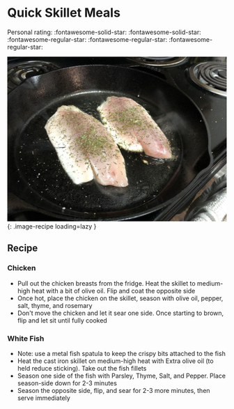 # Quick Skillet Meals

<!-- {cts} rating=2; (User can specify rating on scale of 1-5) -->

Personal rating: :fontawesome-solid-star: :fontawesome-solid-star: :fontawesome-regular-star: :fontawesome-regular-star: :fontawesome-regular-star:

<!-- {cte} -->

<!-- {cts} name_image=quick_skillet_meals.jpg; (User can specify image name) -->

![quick_skillet_meals.jpg](./quick_skillet_meals.jpg){: .image-recipe loading=lazy }

<!-- {cte} -->

## Recipe

### Chicken

- Pull out the chicken breasts from the fridge. Heat the skillet to medium-high heat with a bit of olive oil. Flip and coat the opposite side
- Once hot, place the chicken on the skillet, season with olive oil, pepper, salt, thyme, and rosemary
- Don't move the chicken and let it sear one side. Once starting to brown, flip and let sit until fully cooked

### White Fish

- Note: use a metal fish spatula to keep the crispy bits attached to the fish
- Heat the cast iron skillet on medium-high heat with Extra olive oil (to held reduce sticking). Take out the fish fillets
- Season one side of the fish with Parsley, Thyme, Salt, and Pepper. Place season-side down for 2-3 minutes
- Season the opposite side, flip, and sear for 2-3 more minutes, then serve immediately
